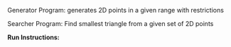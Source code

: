 Generator Program: generates 2D points in a given range with restrictions

Searcher Program: Find smallest triangle from a given set of 2D points

**Run Instructions:**

